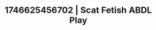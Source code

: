 ---
categories:
- Immersive passion
- AI-generated
- Cosplay
- Eco-erotica
- Erotic gaze
- ASMR
- Teasing look
- Creative kink
image: /assets/images/1746625456702.jpg
layout: post
seo:
  description: Featured content with premium ABDL Play, Scat Fetish. HD images available.
  keywords: ABDL Play, Scat Fetish
  og_image: /assets/images/1746625456702.jpg
  schema_type: VisualArtwork
tags:
- ABDL Play
- Scat Fetish
- '#1746625456702'
title: 1746625456702 | Scat Fetish ABDL Play
---